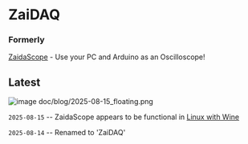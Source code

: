# ZaiDAQ



### Formerly

[ZaidaScope](https://github.com/ZaidaTek/ZaidaScope/blob/master/scope/ReadMe.md) - Use your PC and Arduino as an Oscilloscope!



## Latest

![image doc/blog/2025-08-15_floating.png](https://github.com/ZaidaTek/ZaidaScope/blob/master/doc/blog/2025-08-15_floating.png "First ADC-sample is a 'wraparound discardable.'")

`2025-08-15` -- ZaidaScope appears to be functional in [Linux with Wine](scope/ReadMe.md#linux)

`2025-08-14` -- Renamed to 'ZaiDAQ'

